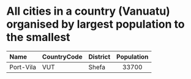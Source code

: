 # All cities in a country (Vanuatu) organised by largest population to the smallest

| Name | CountryCode | District | Population |
| :--- | :--- | :--- | :---: |
|Port-Vila|VUT|Shefa|33700|
